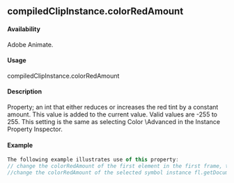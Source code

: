 ## compiledClipInstance.colorRedAmount

#### Availability

Adobe Animate.

#### Usage

compiledClipInstance.colorRedAmount

#### Description

Property; an int that either reduces or increases the red tint by a constant amount. This value is added to the current value. Valid values are -255 to 255.
This setting is the same as selecting Color \Advanced in the Instance Property Inspector.

#### Example

```javascript
The following example illustrates use of this property:
// change the colorRedAmount of the first element in the first frame, top layer fl.getDocumentDOM().getTimeline().layers\[0\].frames\[0\].elements\[0\].colorRedAmount = 100;
//change the colorRedAmount of the selected symbol instance fl.getDocumentDOM().selection\[0\].colorRedAmount = 255;

```